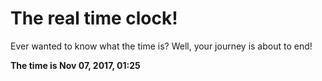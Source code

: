 # The real time clock!

Ever wanted to know what the time is? Well, your journey is about to end!

**The time is Nov 07, 2017, 01:25**